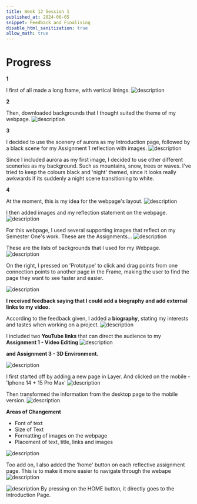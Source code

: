 ```yaml
---
title: Week 12 Session 1
published_at: 2024-06-05
snippet: Feedback and Finalising
disable_html_sanitization: true
allow_math: true
---
```

# Progress

**1**

I first of all made a long frame, with vertical linings.
![description](/W12S1/Setup.png)

**2**

Then, downloaded backgrounds that I thought suited the theme of my webpage. 
![description](/W12S1/background.png)

**3**

I decided to use the scenery of aurora as my Introduction page, followed by a black scene for my Assignment 1 reflection with images. 
![description](/W12S1/black.png)

Since I included aurora as my first image, I decided to use other different sceneries as my background. Such as mountains, snow, trees or waves. I've tried to keep the colours black and 'night' themed, since it looks really awkwards if its suddenly a night scene transitioning to white. 

**4**

At the moment, this is my idea for the webpage's layout. 
![description](/W12S1/idea.png)

I then added images and my reflection statement on the webpage. 
![description](/W12S1/photo.png)

For this webpage, I used several supporting images that reflect on my Semester One's work. These are the Assignments...
![description](/W12S1/several.png)


These are the lists of backgrounds that I used for my Webpage. 
![description](/W12S1/hi.png)

On the right, I pressed on 'Prototype' to click and drag points from one connection points to another page in the Frame, making the user to find the page they want to see faster and easier.


![description](/W12S1/lines.png)


**I received feedback saying that I could add a biography and add external links to my video.**

According to the feedback given, I added a **biography**, stating my interests and tastes when working on a project. 
![description](/W12S1/biography.png)


I included two **YouTube links** that can direct the audience to my **Assignment 1 - Video Editing** 
![description](/W12S1/link.png)

**and Assignment 3 - 3D Environment.**

![description](/W12S1/link2.png)

I first started off by adding a new page in Layer. And clicked on the mobile - 'Iphone 14 + 15 Pro Max'
![description](/W12S1/page.png)

Then transformed the information from the desktop page to the mobile version. 
![description](/W12S1/phone.png)


**Areas of Changement**
- Font of text 
- Size of Text 
- Formatting of images on the webpage 
- Placement of text, title, links and images 

![description](/W12S1/phone2.png)

Too add on, I also added the 'home' button on each reflective assignment page. This is to make it more easier to navigate through the webape 
![description](/W12S1/return.png)

![description](/W12S1/go.png)
By pressing on the HOME button, it directly goes to the Introduction Page. 